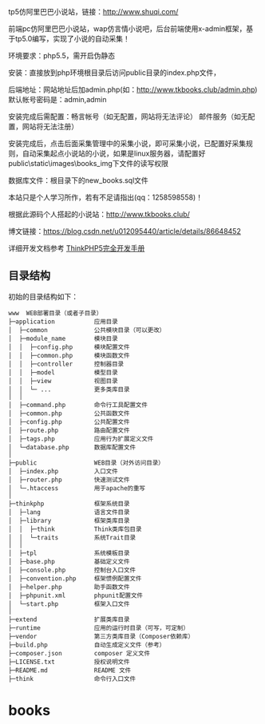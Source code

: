 tp5仿阿里巴巴小说站，链接：http://www.shuqi.com/

前端pc仿阿里巴巴小说站，wap仿言情小说吧，后台前端使用x-admin框架，基于tp5.0编写，实现了小说的自动采集！

环境要求：php5.5，需开启伪静态

安装：直接放到php环境根目录后访问public目录的index.php文件，

后端地址：网站地址后加admin.php(如：http://www.tkbooks.club/admin.php)
默认帐号密码是：admin,admin

安装完成后需配置：畅言帐号（如无配置，网站将无法评论） 邮件服务（如无配置，网站将无法注册）

安装完成后，点击后面采集管理中的采集小说，即可采集小说，已配置好采集规则，自动采集起点小说站的小说，如果是linux服务器，请配置好public\static\images\books_img下文件的读写权限

数据库文件：根目录下的new_books.sql文件

本站只是个人学习所作，若有不足请指出(qq：1258598558)！

根据此源码个人搭起的小说站：http://www.tkbooks.club/

博文链接：https://blog.csdn.net/u012095440/article/details/86648452 

详细开发文档参考 [ThinkPHP5完全开发手册](http://www.kancloud.cn/manual/thinkphp5)

## 目录结构

初始的目录结构如下：

~~~
www  WEB部署目录（或者子目录）
├─application           应用目录
│  ├─common             公共模块目录（可以更改）
│  ├─module_name        模块目录
│  │  ├─config.php      模块配置文件
│  │  ├─common.php      模块函数文件
│  │  ├─controller      控制器目录
│  │  ├─model           模型目录
│  │  ├─view            视图目录
│  │  └─ ...            更多类库目录
│  │
│  ├─command.php        命令行工具配置文件
│  ├─common.php         公共函数文件
│  ├─config.php         公共配置文件
│  ├─route.php          路由配置文件
│  ├─tags.php           应用行为扩展定义文件
│  └─database.php       数据库配置文件
│
├─public                WEB目录（对外访问目录）
│  ├─index.php          入口文件
│  ├─router.php         快速测试文件
│  └─.htaccess          用于apache的重写
│
├─thinkphp              框架系统目录
│  ├─lang               语言文件目录
│  ├─library            框架类库目录
│  │  ├─think           Think类库包目录
│  │  └─traits          系统Trait目录
│  │
│  ├─tpl                系统模板目录
│  ├─base.php           基础定义文件
│  ├─console.php        控制台入口文件
│  ├─convention.php     框架惯例配置文件
│  ├─helper.php         助手函数文件
│  ├─phpunit.xml        phpunit配置文件
│  └─start.php          框架入口文件
│
├─extend                扩展类库目录
├─runtime               应用的运行时目录（可写，可定制）
├─vendor                第三方类库目录（Composer依赖库）
├─build.php             自动生成定义文件（参考）
├─composer.json         composer 定义文件
├─LICENSE.txt           授权说明文件
├─README.md             README 文件
├─think                 命令行入口文件
~~~


# books
